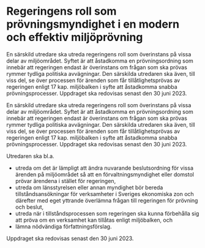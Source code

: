# Regeringens roll som prövningsmyndighet i en modern och effektiv miljöprövning

En särskild utredare ska utreda regeringens roll som överinstans på vissa delar av miljöområdet. Syftet är att åstadkomma en prövningsordning som innebär att regeringen endast är överinstans om frågan som ska prövas rymmer tydliga politiska avvägningar. Den särskilda utredaren ska även, till viss del, se över processen för ärenden som får tillåtlighetsprövas av regeringen enligt 17 kap. miljöbalken i syfte att åstadkomma snabba
prövningsprocesser. Uppdraget ska redovisas senast den 30 juni 2023.

En särskild utredare ska utreda regeringens roll som överinstans på vissa delar av miljöområdet. Syftet är att åstadkomma en prövningsordning som innebär att regeringen endast är överinstans om frågan som ska prövas rymmer tydliga politiska avvägningar. Den särskilda utredaren ska även, till viss del, se över processen för ärenden som får tillåtlighetsprövas av regeringen enligt 17 kap. miljöbalken i syfte att åstadkomma snabba
prövningsprocesser. Uppdraget ska redovisas senast den 30 juni 2023.

Utredaren ska bl.a.

* utreda om det är lämpligt att ändra nuvarande beslutsordning för vissa ärenden på miljöområdet så att en förvaltningsmyndighet eller domstol prövar ärendena i stället för regeringen,
* utreda om länsstyrelsen eller annan myndighet bör bereda tillståndsansökningar för verksamheter i Sveriges ekonomiska zon och därefter med eget yttrande överlämna frågan till regeringen för prövning och beslut,
* utreda när i tillståndsprocessen som regeringen ska kunna förbehålla sig att pröva om en verksamhet kan tillåtas enligt miljöbalken, och
* lämna nödvändiga författningsförslag.

Uppdraget ska redovisas senast den 30 juni 2023.

